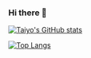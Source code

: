 ### Hi there 👋

<!--
**taiyo8911/taiyo8911** is a ✨ _special_ ✨ repository because its `README.md` (this file) appears on your GitHub profile.

Here are some ideas to get you started:

- 🔭 I’m currently working on ...
- 🌱 I’m currently learning ...
- 👯 I’m looking to collaborate on ...
- 🤔 I’m looking for help with ...
- 💬 Ask me about ...
- 📫 How to reach me: ...
- 😄 Pronouns: ...
- ⚡ Fun fact: ...
-->

[![Taiyo's GitHub stats](https://github-readme-stats.vercel.app/api?username=taiyo8911&theme=vue-dark&show_icons=true)](https://github.com/taiyo8911/github-readme-stats)

[![Top Langs](https://github-readme-stats.vercel.app/api/top-langs/?username=taiyo8911&theme=vue-dark&show_icons=true&layout=compact)](https://github.com/taiyo8911/github-readme-stats)
